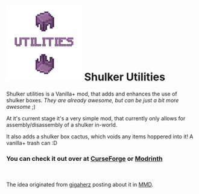 <h1>
    <img src="shulker-utilities-logo.png" alt="Shulker Utilities" width="200"/>
    Shulker Utilities
</h1>


Shulker utilities is a Vanilla+ mod, that adds and enhances the use of shulker boxes. _They are already awesome, but can be just a bit more awesome_ ;)



At it's current stage it's a very simple mod, that currently only allows for assembly/disassembly of a shulker in-world.

It also adds a shulker box cactus, which voids any items hoppered into it! A vanilla+ trash can :D

### You can check it out over at [CurseForge] or [Modrinth]



<br><br>
The idea originated from [gigaherz] posting about it in [MMD].



[CurseForge]: https://curseforge.com/minecraft/mc-mods/shulker-utilities
[Modrinth]: https://modrinth.com/mod/shulker-utilities
[MMD]: https://discord.mcmoddev.com
[gigaherz]: https://www.curseforge.com/members/gigaherz
